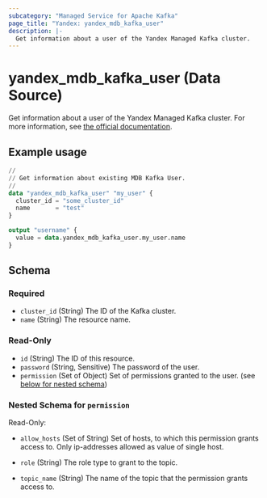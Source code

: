 ```yaml
---
subcategory: "Managed Service for Apache Kafka"
page_title: "Yandex: yandex_mdb_kafka_user"
description: |-
  Get information about a user of the Yandex Managed Kafka cluster.
---
```


# yandex_mdb_kafka_user (Data Source)

Get information about a user of the Yandex Managed Kafka cluster. For more information, see [the official documentation](https://yandex.cloud/docs/managed-kafka/concepts).

## Example usage

```terraform
//
// Get information about existing MDB Kafka User.
//
data "yandex_mdb_kafka_user" "my_user" {
  cluster_id = "some_cluster_id"
  name       = "test"
}

output "username" {
  value = data.yandex_mdb_kafka_user.my_user.name
}
```

<!-- schema generated by tfplugindocs -->
## Schema

### Required

- `cluster_id` (String) The ID of the Kafka cluster.
- `name` (String) The resource name.

### Read-Only

- `id` (String) The ID of this resource.
- `password` (String, Sensitive) The password of the user.
- `permission` (Set of Object) Set of permissions granted to the user. (see [below for nested schema](#nestedatt--permission))

<a id="nestedatt--permission"></a>
### Nested Schema for `permission`

Read-Only:

- `allow_hosts` (Set of String) Set of hosts, to which this permission grants access to. Only ip-addresses allowed as value of single host.

- `role` (String) The role type to grant to the topic.

- `topic_name` (String) The name of the topic that the permission grants access to.

